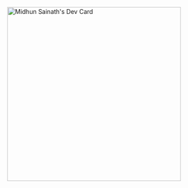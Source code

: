 <a href="https://app.daily.dev/midhunsainath"><img src="https://api.daily.dev/devcards/89bf82ea4a694177800b0e857526df9b.png?r=f5y" width="400" alt="Midhun Sainath's Dev Card"/></a>
